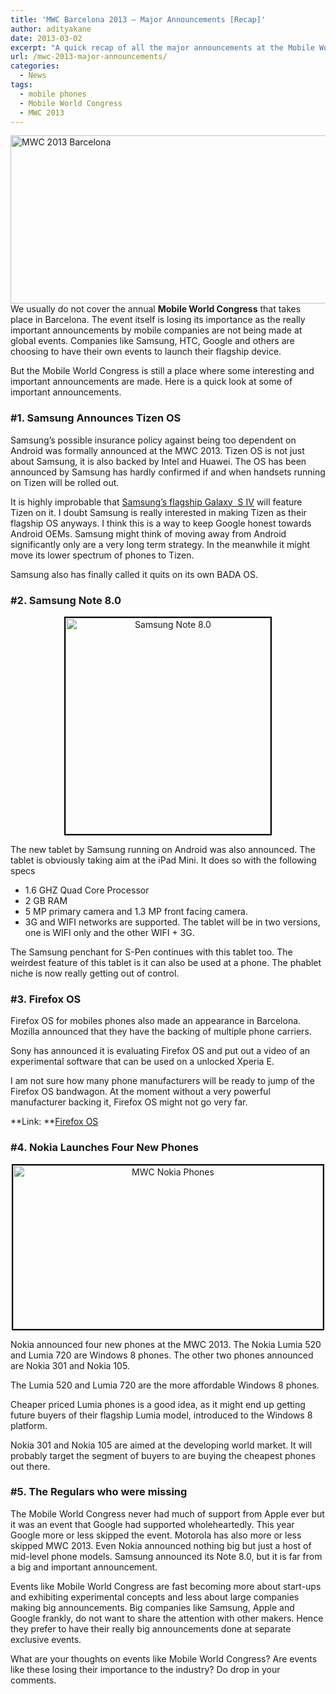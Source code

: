 ```yaml
---
title: 'MWC Barcelona 2013 – Major Announcements [Recap]'
author: adityakane
date: 2013-03-02
excerpt: "A quick recap of all the major announcements at the Mobile World Congress 2013 in Barcelona. The event saw announcements of Tizen OS, Samsung's Note 8.0, Nokia's low end Windows 8 Phone and more"
url: /mwc-2013-major-announcements/
categories:
  - News
tags:
  - mobile phones
  - Mobile World Congress
  - MWC 2013
---
```

[<img class="aligncenter size-medium wp-image-71940" alt="MWC 2013 Barcelona" src="http://cdn.devilsworkshop.org/files/2013/03/MWC-2013-Barcelona-600x269.png" width="600" height="269" />][1]We usually do not cover the annual **Mobile World Congress** that takes place in Barcelona. The event itself is losing its importance as the really important announcements by mobile companies are not being made at global events. Companies like Samsung, HTC, Google and others are choosing to have their own events to launch their flagship device.

But the Mobile World Congress is still a place where some interesting and important announcements are made. Here is a quick look at some of important announcements.

### #1. Samsung Announces Tizen OS

Samsung&#8217;s possible insurance policy against being too dependent on Android was formally announced at the MWC 2013. Tizen OS is not just about Samsung, it is also backed by Intel and Huawei. The OS has been announced by Samsung has hardly confirmed if and when handsets running on Tizen will be rolled out.

It is highly improbable that [Samsung&#8217;s flagship Galaxy  S IV][2] will feature Tizen on it. I doubt Samsung is really interested in making Tizen as their flagship OS anyways. I think this is a way to keep Google honest towards Android OEMs. Samsung might think of moving away from Android significantly only are a very long term strategy. In the meanwhile it might move its lower spectrum of phones to Tizen.

Samsung also has finally called it quits on its own BADA OS.

### #2. Samsung Note 8.0

<p style="text-align: center;">
  <a href="http://cdn.devilsworkshop.org/files/2013/03/Samsung-Note-8.0.png"><img class="size-full wp-image-71941 aligncenter" style="border: 2px solid black;" title="Samsung Note 8.0" alt="Samsung Note 8.0" src="http://cdn.devilsworkshop.org/files/2013/03/Samsung-Note-8.0.png" width="328" height="346" /></a>
</p>

The new tablet by Samsung running on Android was also announced. The tablet is obviously taking aim at the iPad Mini. It does so with the following specs

  * 1.6 GHZ Quad Core Processor
  * 2 GB RAM
  * 5 MP primary camera and 1.3 MP front facing camera.
  * 3G and WIFI networks are supported. The tablet will be in two versions, one is WIFI only and the other WIFI + 3G.

The Samsung penchant for S-Pen continues with this tablet too. The weirdest feature of this tablet is it can also be used at a phone. The phablet niche is now really getting out of control.

### #3. Firefox OS

Firefox OS for mobiles phones also made an appearance in Barcelona. Mozilla announced that they have the backing of multiple phone carriers.

Sony has announced it is evaluating Firefox OS and put out a video of an experimental software that can be used on a unlocked Xperia E.

I am not sure how many phone manufacturers will be ready to jump of the Firefox OS bandwagon. At the moment without a very powerful manufacturer backing it, Firefox OS might not go very far.



**Link: **<a href="http://www.mozilla.org/en-US/firefox/partners/" onclick="_gaq.push(['_trackEvent', 'outbound-article', 'http://www.mozilla.org/en-US/firefox/partners/', 'Firefox OS']);" >Firefox OS</a>

### #4. Nokia Launches Four New Phones

<p style="text-align: center;">
  <a href="http://cdn.devilsworkshop.org/files/2013/03/MWC-Nokia-Phones.png"><img class="aligncenter size-full wp-image-71942" style="border: 2px solid black;" alt="MWC Nokia Phones" src="http://cdn.devilsworkshop.org/files/2013/03/MWC-Nokia-Phones.png" width="496" height="262" /></a>
</p>

Nokia announced four new phones at the MWC 2013. The Nokia Lumia 520 and Lumia 720 are Windows 8 phones. The other two phones announced are Nokia 301 and Nokia 105.

The Lumia 520 and Lumia 720 are the more affordable Windows 8 phones.

Cheaper priced Lumia phones is a good idea, as it might end up getting future buyers of their flagship Lumia model, introduced to the Windows 8 platform.

Nokia 301 and Nokia 105 are aimed at the developing world market. It will probably target the segment of buyers to are buying the cheapest phones out there.

### #5. The Regulars who were missing

The Mobile World Congress never had much of support from Apple ever but it was an event that Google had supported wholeheartedly. This year Google more or less skipped the event. Motorola has also more or less skipped MWC 2013. Even Nokia announced nothing big but just a host of mid-level phone models. Samsung announced its Note 8.0, but it is far from a big and important announcement.

Events like Mobile World Congress are fast becoming more about start-ups and exhibiting experimental concepts and less about large companies making big announcements. Big companies like Samsung, Apple and Google frankly, do not want to share the attention with other makers. Hence they prefer to have their really big announcements done at separate exclusive events.

What are your thoughts on events like Mobile World Congress? Are events like these losing their importance to the industry? Do drop in your comments.

 [1]: http://cdn.devilsworkshop.org/files/2013/03/MWC-2013-Barcelona.png
 [2]: http://devilsworkshop.org/news/samsung-galaxy-s-iv-unveiled-march-14/71763/ "Samsung Galaxy S IV will be launched on March 14"
